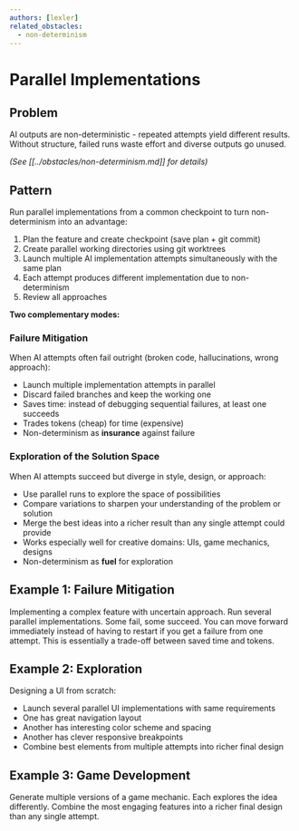```yaml
---
authors: [lexler]
related_obstacles:
  - non-determinism
---
```


# Parallel Implementations

## Problem
AI outputs are non-deterministic - repeated attempts yield different results. Without structure, failed runs waste effort and diverse outputs go unused.

_(See [[../obstacles/non-determinism.md]] for details)_

## Pattern
Run parallel implementations from a common checkpoint to turn non-determinism into an advantage:

1. Plan the feature and create checkpoint (save plan + git commit)
2. Create parallel working directories using git worktrees
3. Launch multiple AI implementation attempts simultaneously with the same plan
4. Each attempt produces different implementation due to non-determinism
5. Review all approaches

**Two complementary modes:**

### Failure Mitigation
When AI attempts often fail outright (broken code, hallucinations, wrong approach):
- Launch multiple implementation attempts in parallel
- Discard failed branches and keep the working one
- Saves time: instead of debugging sequential failures, at least one succeeds
- Trades tokens (cheap) for time (expensive)
- Non-determinism as **insurance** against failure

### Exploration of the Solution Space
When AI attempts succeed but diverge in style, design, or approach:
- Use parallel runs to explore the space of possibilities
- Compare variations to sharpen your understanding of the problem or solution
- Merge the best ideas into a richer result than any single attempt could provide
- Works especially well for creative domains: UIs, game mechanics, designs
- Non-determinism as **fuel** for exploration

## Example 1: Failure Mitigation
Implementing a complex feature with uncertain approach. Run several parallel implementations. Some fail, some succeed. You can move forward immediately instead of having to restart if you get a failure from one attempt. This is essentially a trade-off between saved time and tokens.

## Example 2: Exploration
Designing a UI from scratch:
- Launch several parallel UI implementations with same requirements
- One has great navigation layout
- Another has interesting color scheme and spacing
- Another has clever responsive breakpoints
- Combine best elements from multiple attempts into richer final design

## Example 3: Game Development
Generate multiple versions of a game mechanic. Each explores the idea differently. Combine the most engaging features into a richer final design than any single attempt.